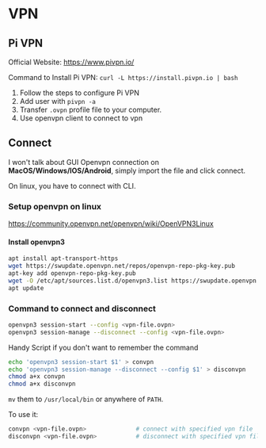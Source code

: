 # VPN

## Pi VPN

Official Website: https://www.pivpn.io/

Command to Install Pi VPN: `curl -L https://install.pivpn.io | bash`

1. Follow the steps to configure Pi VPN
2. Add user with `pivpn -a`
3. Transfer `.ovpn` profile file to your computer.
4. Use openvpn client to connect to vpn

## Connect

I won't talk about GUI Openvpn connection on **MacOS/Windows/IOS/Android**, simply import the file and click connect.

On linux, you have to connect with CLI.

### Setup openvpn on linux

https://community.openvpn.net/openvpn/wiki/OpenVPN3Linux

#### Install openvpn3

```bash
apt install apt-transport-https
wget https://swupdate.openvpn.net/repos/openvpn-repo-pkg-key.pub
apt-key add openvpn-repo-pkg-key.pub
wget -O /etc/apt/sources.list.d/openvpn3.list https://swupdate.openvpn.net/community/openvpn3/repos/openvpn3-$DISTRO.list
apt update
```

### Command to connect and disconnect

```bash
openvpn3 session-start --config <vpn-file.ovpn>
openvpn3 session-manage --disconnect --config <vpn-file.ovpn>
```

Handy Script if you don't want to remember the command

```bash
echo 'openvpn3 session-start $1' > convpn
echo 'openvpn3 session-manage --disconnect --config $1' > disconvpn
chmod a+x convpn
chmod a+x disconvpn
```

`mv` them to `/usr/local/bin` or anywhere of `PATH`.

To use it:

```bash
convpn <vpn-file.ovpn>				# connect with specified vpn file
disconvpn <vpn-file.ovpn>			# disconnect with specified vpn file
```

